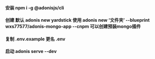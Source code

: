 #### 安装 npm i -g @adonisjs/cli
#### 创建 默认 adonis new yardstick 使用 adonis new ‘文件夹’ --blueprint wxs77577/adonis-mongo-app --cnpm 可以创建预装mongo插件
#### 复制 .env.example 更名 .env
#### 启动 adonis serve --dev